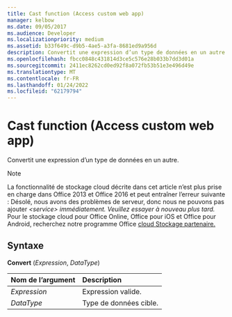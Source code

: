 ```yaml
---
title: Cast function (Access custom web app)
manager: kelbow
ms.date: 09/05/2017
ms.audience: Developer
ms.localizationpriority: medium
ms.assetid: b33f649c-d9b5-4ae5-a3fa-8681ed9a956d
description: Convertit une expression d’un type de données en un autre.
ms.openlocfilehash: fbcc0848c431814d3ce5c576e28b033b7dd3d01a
ms.sourcegitcommit: 2411ec8262cd0ed92f8a072fb53b51e3e496d49e
ms.translationtype: MT
ms.contentlocale: fr-FR
ms.lasthandoff: 01/24/2022
ms.locfileid: "62179794"
---
```

# <a name="cast-function-access-custom-web-app"></a>Cast function (Access custom web app)

Convertit une expression d’un type de données en un autre.
  
> [!NOTE]
> La fonctionnalité de stockage cloud décrite dans cet article n’est plus prise en charge dans Office 2013 et Office 2016 et peut entraîner l’erreur suivante : Désolé, nous avons des problèmes de serveur, donc nous ne pouvons pas ajouter *\<service\> immédiatement. Veuillez essayer à nouveau plus tard.*
> Pour le stockage cloud pour Office Online, Office pour iOS et Office pour Android, recherchez notre programme Office [cloud Stockage partenaire.](https://dev.office.com/programs/officecloudstorage)
  
## <a name="syntax"></a>Syntaxe

**Convert** (*Expression*, *DataType*)
  
|**Nom de l’argument**|**Description**|
|:-----|:-----|
| *Expression*  <br/> |Expression valide.  <br/> |
| *DataType*  <br/> |Type de données cible.  <br/> |
